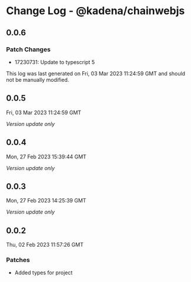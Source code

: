 # Change Log - @kadena/chainwebjs

## 0.0.6

### Patch Changes

- 17230731: Update to typescript 5

This log was last generated on Fri, 03 Mar 2023 11:24:59 GMT and should not be
manually modified.

## 0.0.5

Fri, 03 Mar 2023 11:24:59 GMT

_Version update only_

## 0.0.4

Mon, 27 Feb 2023 15:39:44 GMT

_Version update only_

## 0.0.3

Mon, 27 Feb 2023 14:25:39 GMT

_Version update only_

## 0.0.2

Thu, 02 Feb 2023 11:57:26 GMT

### Patches

- Added types for project
